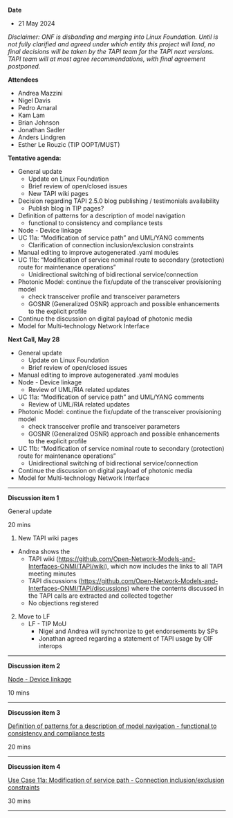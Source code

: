 **Date**
- 21 May 2024

_Disclaimer:_
_ONF is disbanding and merging into Linux Foundation._
_Until is not fully clarified and agreed under which entity this project will land,_
_no final decisions will be taken by the TAPI team for the TAPI next versions._
_TAPI team will at most agree recommendations, with final agreement postponed._

**Attendees**
- Andrea Mazzini
- Nigel Davis
- Pedro Amaral
- Kam Lam
- Brian Johnson
- Jonathan Sadler
- Anders Lindgren
- Esther Le Rouzic (TIP OOPT/MUST)


**Tentative agenda:**

- General update
  + Update on Linux Foundation
  + Brief review of open/closed issues
  + New TAPI wiki pages
- Decision regarding TAPI 2.5.0 blog publishing / testimonials availability
  + Publish blog in TIP pages?
- Definition of patterns for a description of model navigation
  - functional to consistency and compliance tests
- Node - Device linkage
- UC 11a: “Modification of service path” and UML/YANG comments
  + Clarification of connection inclusion/exclusion constraints
- Manual editing to improve autogenerated .yaml modules
- UC 11b: “Modification of service nominal route to secondary (protection) route for maintenance operations”
  + Unidirectional switching of bidirectional service/connection
- Photonic Model: continue the fix/update of the transceiver provisioning model
  + check transceiver profile and transceiver parameters
  + GOSNR (Generalized OSNR) approach and possible enhancements to the explicit profile
- Continue the discussion on digital payload of photonic media
- Model for Multi-technology Network Interface


**Next Call, May 28**

- General update
  + Update on Linux Foundation
  + Brief review of open/closed issues
- Manual editing to improve autogenerated .yaml modules
- Node - Device linkage
  + Review of UML/RIA related updates
- UC 11a: “Modification of service path” and UML/YANG comments
  + Review of UML/RIA related updates
- Photonic Model: continue the fix/update of the transceiver provisioning model
  + check transceiver profile and transceiver parameters
  + GOSNR (Generalized OSNR) approach and possible enhancements to the explicit profile
- UC 11b: “Modification of service nominal route to secondary (protection) route for maintenance operations”
  + Unidirectional switching of bidirectional service/connection
- Continue the discussion on digital payload of photonic media
- Model for Multi-technology Network Interface


-------------------------------------------------------------------------------------
**Discussion item 1**

General update

20 mins

1) New TAPI wiki pages
  + Andrea shows the
    - TAPI wiki (https://github.com/Open-Network-Models-and-Interfaces-ONMI/TAPI/wiki), which now includes the links to all TAPI meeting minutes
    - TAPI discussions (https://github.com/Open-Network-Models-and-Interfaces-ONMI/TAPI/discussions)
	  where the contents discussed in the TAPI calls are extracted and collected together
	- No objections registered
	
2) Move to LF
   + LF - TIP MoU
     - Nigel and Andrea will synchronize to get endorsements by SPs
	 - Jonathan agreed regarding a statement of TAPI usage by OIF interops


-------------------------------------------------------------------------------------
**Discussion item 2**

[Node - Device linkage](https://github.com/Open-Network-Models-and-Interfaces-ONMI/TAPI/discussions/583)

10 mins

-------------------------------------------------------------------------------------
**Discussion item 3**

[Definition of patterns for a description of model navigation - functional to consistency and compliance tests](https://github.com/Open-Network-Models-and-Interfaces-ONMI/TAPI/discussions/585)

20 mins

-------------------------------------------------------------------------------------
**Discussion item 4**

[Use Case 11a: Modification of service path - Connection inclusion/exclusion constraints](https://github.com/Open-Network-Models-and-Interfaces-ONMI/TAPI/discussions/580)

30 mins

-------------------------------------------------------------------------------------